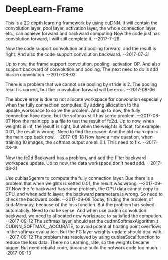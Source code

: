 # DeepLearn-Frame
This is a 2D depth learning framework by using cuDNN. It will contain the convolution layer, pool layer, activation layer, the whole connection layer, etc., can achieve forward and backward computing
Now the code just has convolution forward, I will still complete it.   --2017-7-28

Now the code support convolution and pooling forward, and the result is right. And also the code support convolution backward.           --2017-07-31

Up to now, the frame support convolution, pooling, activation OP. And also support backward of convolution and pooling.
The next need to do is add bias in convolution.                                                                                          --2017-08-02

There is a problem that we cannot use pooling by stride is 2. The pooling result is correct, but the convolution forward will be error.   --2017-08-06

The above error is due to not allocate workspace for convolution especially when the fully connection computes. By adding allocation to the update_workspace to solve the problem. 
And up to now, the fully connection have done, but the softmax still has some problem.                                                   --2017-08-07
Now the main.cpp is a file to test the result of fc2d. Up to now, when weights is int, the result is right, but when the weights is float, for example 0.01, the result is wrong. Need to find the reason. And the old main.cpp is the main.cpp.back now.                                                        --2017-08-18
Now have a new question, when training 10 images, the softmax output are all 0.1. This need to fix.                                      --2017-08-18

Now the fc2d Backward has a problem, and add the filter backward workspace update. Up to now, the data workspace don't need add.         --2017-08-21

Use cublasSgemm to compute the fully connection layer. Bue there is a problem that when weights is setted 0.01, the result was wrong.    --2017-09-07
Now the fc backward has some problem, the GPU data cannot copy to CPU, and when add fc layer, the backward parameters is wrong. So need to check the backward code.
                                                                                                                                         --2017-09-08
Today, finding the problem of cudaMemcpy, because of the loss function. But the problem has solved automaticly. Need to make sense. And when use cudnn convolution backward, we need to allocated new workspace to satisfied the compution.                                                                      --2017-09-12
The softmax layer, should set the cudnnSoftmaxAlgorithm_t CUDNN_SOFTMAX__ACCURATE, to avoid potential floating point overflows in the softmax evaluation. But the FC layer weights update should deal with.                                                                                                      --2017-09-12
The problem has resoluved by using cublasSscal function to reduce the loss data. There no Learning_rate, so the weights became bigger. But need rebuild code, bucause build the network code too much.                                                                                                           --2017-09-13
